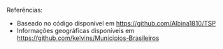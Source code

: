Referências:
* Baseado no código disponível em https://github.com/Albina1810/TSP
* Informações geográficas disponíveis em https://github.com/kelvins/Municipios-Brasileiros

